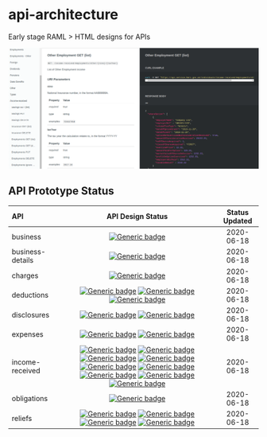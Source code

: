 
# api-architecture

Early stage RAML > HTML designs for APIs

![image](api-doc-example.png)

## API Prototype Status

| API              | API Design Status | Status Updated |
|:------------------|:-----------------:|:------------:|
| business         |  [![Generic badge](https://img.shields.io/badge/property-stable-green.svg)](https://github.com/hmrc/api-architecture/)   | 2020-06-18 |
| business-details |  [![Generic badge](https://img.shields.io/badge/business-stable-green.svg)](https://github.com/hmrc/api-architecture/)   | 2020-06-18 |
| charges          |  [![Generic badge](https://img.shields.io/badge/pensions-new-blue.svg)](https://github.com/hmrc/api-architecture/)       | 2020-06-18 |
| deductions       |  [![Generic badge](https://img.shields.io/badge/cis-stable-green.svg)](https://github.com/hmrc/api-architecture/) [![Generic badge](https://img.shields.io/badge/studentloans-onhold-yellow.svg)](https://github.com/hmrc/api-architecture/)      [![Generic badge](https://img.shields.io/badge/other-stable-green.svg)](https://github.com/hmrc/api-architecture/) | 2020-06-18 |    
| disclosures      |  [![Generic badge](https://img.shields.io/badge/taxavoidance-onhold-yellow.svg)](https://github.com/hmrc/api-architecture/)   [![Generic badge](https://img.shields.io/badge/class2nics-onhold-yellow.svg)](https://github.com/hmrc/api-architecture/)   | 2020-06-18 |    
| expenses         |  [![Generic badge](https://img.shields.io/badge/other-stable-green.svg)](https://github.com/hmrc/api-architecture/)  [![Generic badge](https://img.shields.io/badge/employments-new-blue.svg)](https://github.com/hmrc/api-architecture/)      | 2020-06-18 |    
| income-received  |  [![Generic badge](https://img.shields.io/badge/insurance-stable-green.svg)](https://github.com/hmrc/api-architecture/) [![Generic badge](https://img.shields.io/badge/savings-stable-green.svg)](https://github.com/hmrc/api-architecture/) [![Generic badge](https://img.shields.io/badge/employmentsother-stable-green.svg)](https://github.com/hmrc/api-architecture/)  [![Generic badge](https://img.shields.io/badge/employments-new-blue.svg)](https://github.com/hmrc/api-architecture/) [![Generic badge](https://img.shields.io/badge/foreign-stable-green.svg)](https://github.com/hmrc/api-architecture/) [![Generic badge](https://img.shields.io/badge/dividends-stable-green.svg)](https://github.com/hmrc/api-architecture/)  [![Generic badge](https://img.shields.io/badge/pensions-stable-green.svg)](https://github.com/hmrc/api-architecture/) [![Generic badge](https://img.shields.io/badge/statebenefits-new-blue.svg)](https://github.com/hmrc/api-architecture/)  [![Generic badge](https://img.shields.io/badge/other-stable-green.svg)](https://github.com/hmrc/api-architecture/)      | 2020-06-18 |
| obligations      |  [![Generic badge](https://img.shields.io/badge/property-stable-green.svg)](https://github.com/hmrc/api-architecture/)   | 2020-06-18 |            
| reliefs          |  [![Generic badge](https://img.shields.io/badge/obligations-stable-green.svg)](https://github.com/hmrc/api-architecture/) [![Generic badge](https://img.shields.io/badge/other-stable-green.svg)](https://github.com/hmrc/api-architecture/) [![Generic badge](https://img.shields.io/badge/foreign-stable-green.svg)](https://github.com/hmrc/api-architecture/) [![Generic badge](https://img.shields.io/badge/pensions-new-blue.svg)](https://github.com/hmrc/api-architecture/)     | 2020-06-18 |    

